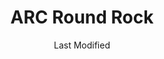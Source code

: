 ---
layout: location-page
date: Last Modified
description: "Local COVID-19 testing is available at ARC Round Rock in Round Rock, Texas, USA."
permalink: "locations/texas/round-rock/arc-round-rock/"
tags:
  - locations
  - texas
title: ARC Round Rock
uniqueName: arc-round-rock
state: Texas
stateAbbr: TX
hood: "Round Rock"
address: "940 Hesters Crossing"
city: "Round Rock"
zip: "78681"
zipsNearby: "76831 77836 77838 77852 77853 73301 73344 78701 78702 78703 78704 78705 78708 78709 78710 78711 78712 78713 78714 78715 78716 78717 78718 78719 78720 78721 78722 78723 78724 78725 78726 78727 78728 78729 78730 78731 78732 78733 78734 78735 78736 78737 78738 78739 78741 78742 78744 78745 78746 78747 78748 78749 78750 78751 78752 78753 78754 78755 78756 78757 78758 78759 78760 78761 78762 78763 78764 78765 78766 78767 78768 78769 78772 78773 78774 78778 78779 78780 78781 78783 78785 78789 78799 76511 78602 76513 78605 78606 78607 78608 78609 76518 78610 76519 78611 76520 78612 78613 78630 76522 78615 78616 76523 78617 78619 78620 76524 78621 78622 78623 76526 76527 78626 78627 78628 78633 78115 78942 76530 78632 76533 76534 78634 78635 76537 78636 76539 76540 76541 76542 76543 76544 76547 76548 76549 78638 78639 78640 76550 78641 78645 78646 78946 78947 78642 78948 76554 78643 78644 76656 78648 78650 78651 78652 78653 78654 78657 78655 78656 76556 76557 76558 78949 78130 78131 78132 78133 78135 76559 78659 76564 78660 78691 78952 78661 78662 76567 76569 78953 76570 78663 78664 78665 78680 78681 78682 78683 76571 78666 78667 76573 78957 78669 78670 76574 76501 76502 76503 76504 76505 76508 76577 76578 78672 76579 78959 78673 78960 78674 78963 78675 78676 78786 78788 78798 76545 76546" 
mapUrl: "http://maps.apple.com/?q=ARC+Round+Rock&address=940+Hesters+Crossing,Round+Rock,Texas,78681"
locationType: Drive-thru
phone: "512-244-9024"
website: "https://www.austinregionalclinic.com/make-an-appointment/"
onlineBooking: true
closed: undefined
closedUpdate: April 18th, 2020
notes: "By appointment only. Requires phone screen."
days: Weekdays
hours: 8AM-7PM
altDays: Weekends
altHours: 8AM-5PM
ctaMessage: Schedule a test
ctaUrl: "https://www.austinregionalclinic.com/make-an-appointment/"
---